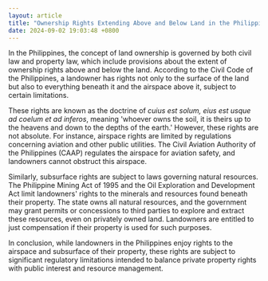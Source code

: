```yaml
---
layout: article
title: "Ownership Rights Extending Above and Below Land in the Philippines"
date: 2024-09-02 19:03:48 +0800
---
```


<p>In the Philippines, the concept of land ownership is governed by both civil law and property law, which include provisions about the extent of ownership rights above and below the land. According to the Civil Code of the Philippines, a landowner has rights not only to the surface of the land but also to everything beneath it and the airspace above it, subject to certain limitations.</p><p>These rights are known as the doctrine of <em>cuius est solum, eius est usque ad coelum et ad inferos</em>, meaning 'whoever owns the soil, it is theirs up to the heavens and down to the depths of the earth.' However, these rights are not absolute. For instance, airspace rights are limited by regulations concerning aviation and other public utilities. The Civil Aviation Authority of the Philippines (CAAP) regulates the airspace for aviation safety, and landowners cannot obstruct this airspace.</p><p>Similarly, subsurface rights are subject to laws governing natural resources. The Philippine Mining Act of 1995 and the Oil Exploration and Development Act limit landowners' rights to the minerals and resources found beneath their property. The state owns all natural resources, and the government may grant permits or concessions to third parties to explore and extract these resources, even on privately owned land. Landowners are entitled to just compensation if their property is used for such purposes.</p><p>In conclusion, while landowners in the Philippines enjoy rights to the airspace and subsurface of their property, these rights are subject to significant regulatory limitations intended to balance private property rights with public interest and resource management.</p>